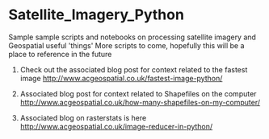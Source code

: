 # Satellite_Imagery_Python
Sample sample scripts and notebooks on processing satellite imagery and Geospatial useful 'things'
More scripts to come, hopefully this will be a place to reference in the future

1. Check out the associated blog post for context related to the fastest image
http://www.acgeospatial.co.uk/fastest-image-python/

2. Associated blog post for context related to Shapefiles on the computer
http://www.acgeospatial.co.uk/how-many-shapefiles-on-my-computer/

3. Associated blog on rasterstats is here
http://www.acgeospatial.co.uk/image-reducer-in-python/
